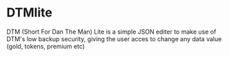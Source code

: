 # DTMlite
DTM (Short For Dan The Man) Lite is a simple JSON editer to make use of DTM's low backup security, giving the user acces to change any data value (gold, tokens, premium etc)
